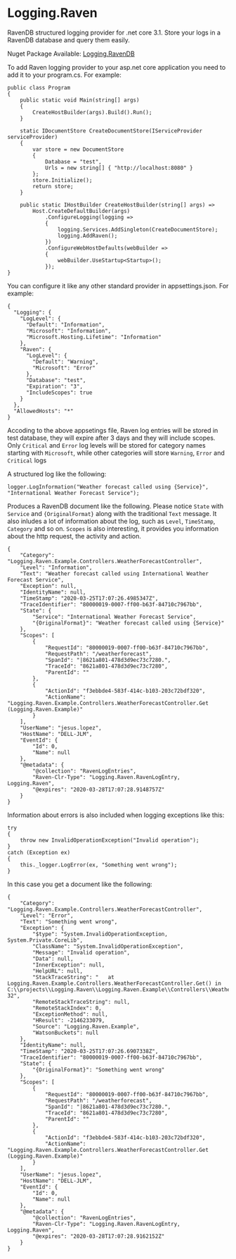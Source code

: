 # Logging.Raven
RavenDB structured logging provider for .net core 3.1. Store your logs in a RavenDB database and query them easily.

Nuget Package Available: [Logging.RavenDB](https://www.nuget.org/packages/Logging.RavenDB)

To add Raven logging provider to your asp.net core application you need to add it to your program.cs. For example:
```
public class Program
{
    public static void Main(string[] args)
    {
        CreateHostBuilder(args).Build().Run();
    }

    static IDocumentStore CreateDocumentStore(IServiceProvider serviceProvider)
    {
        var store = new DocumentStore
        {
            Database = "test",
            Urls = new string[] { "http://localhost:8080" }
        };
        store.Initialize();
        return store;
    }

    public static IHostBuilder CreateHostBuilder(string[] args) =>
        Host.CreateDefaultBuilder(args)
            .ConfigureLogging(logging =>
            {
                logging.Services.AddSingleton(CreateDocumentStore);
                logging.AddRaven();
            })
            .ConfigureWebHostDefaults(webBuilder =>
            {
                webBuilder.UseStartup<Startup>();
            });
}
```

You can configure it like any other standard provider in appsettings.json. For example:
```
{
  "Logging": {
    "LogLevel": {
      "Default": "Information",
      "Microsoft": "Information",
      "Microsoft.Hosting.Lifetime": "Information"
    },
    "Raven": {
      "LogLevel": {
        "Default": "Warning",
        "Microsoft": "Error"
      },
      "Database": "test",
      "Expiration": "3",
      "IncludeScopes": true
    }
  },
  "AllowedHosts": "*"
}
```
Accoding to the above appsetings file, Raven log entries will be stored in test database, they will expire after 3 days and they will include scopes. Only `Critical` and `Error` log levels will be stored for category names starting with `Microsoft`, while other categories will store `Warning`, `Error` and `Critical` logs


A structured log like the following:
```
logger.LogInformation("Weather forecast called using {Service}", "International Weather Forecast Service");
```
Produces a RavenDB document like the following. Please notice `State` with `Service` and `{OriginalFormat}` along with the traditional `Text` message. It also inludes a lot of information about the log, such as `Level`, `TimeStamp`, `Category` and so on. `Scopes` is also interesting, it provides you information about the http request, the activity and action.
```
{
    "Category": "Logging.Raven.Example.Controllers.WeatherForecastController",
    "Level": "Information",
    "Text": "Weather forecast called using International Weather Forecast Service",
    "Exception": null,
    "IdentityName": null,
    "TimeStamp": "2020-03-25T17:07:26.4985347Z",
    "TraceIdentifier": "80000019-0007-ff00-b63f-84710c7967bb",
    "State": {
        "Service": "International Weather Forecast Service",
        "{OriginalFormat}": "Weather forecast called using {Service}"
    },
    "Scopes": [
        {
            "RequestId": "80000019-0007-ff00-b63f-84710c7967bb",
            "RequestPath": "/weatherforecast",
            "SpanId": "|8621a801-478d3d9ec73c7280.",
            "TraceId": "8621a801-478d3d9ec73c7280",
            "ParentId": ""
        },
        {
            "ActionId": "f3ebbde4-583f-414c-b103-203c72bdf320",
            "ActionName": "Logging.Raven.Example.Controllers.WeatherForecastController.Get (Logging.Raven.Example)"
        }
    ],
    "UserName": "jesus.lopez",
    "HostName": "DELL-JLM",
    "EventId": {
        "Id": 0,
        "Name": null
    },
    "@metadata": {
        "@collection": "RavenLogEntries",
        "Raven-Clr-Type": "Logging.Raven.RavenLogEntry, Logging.Raven",
        "@expires": "2020-03-28T17:07:28.9148757Z"
    }
}
```

Information about errors is also included when logging exceptions like this:
```
try
{
    throw new InvalidOperationException("Invalid operation");
}
catch (Exception ex)
{
    this._logger.LogError(ex, "Something went wrong");
}
```
In this case you get a document like the following:
```
{
    "Category": "Logging.Raven.Example.Controllers.WeatherForecastController",
    "Level": "Error",
    "Text": "Something went wrong",
    "Exception": {
        "$type": "System.InvalidOperationException, System.Private.CoreLib",
        "ClassName": "System.InvalidOperationException",
        "Message": "Invalid operation",
        "Data": null,
        "InnerException": null,
        "HelpURL": null,
        "StackTraceString": "   at Logging.Raven.Example.Controllers.WeatherForecastController.Get() in C:\\projects\\Logging.Raven\\Logging.Raven.Example\\Controllers\\WeatherForecastController.cs:line 32",
        "RemoteStackTraceString": null,
        "RemoteStackIndex": 0,
        "ExceptionMethod": null,
        "HResult": -2146233079,
        "Source": "Logging.Raven.Example",
        "WatsonBuckets": null
    },
    "IdentityName": null,
    "TimeStamp": "2020-03-25T17:07:26.6907338Z",
    "TraceIdentifier": "80000019-0007-ff00-b63f-84710c7967bb",
    "State": {
        "{OriginalFormat}": "Something went wrong"
    },
    "Scopes": [
        {
            "RequestId": "80000019-0007-ff00-b63f-84710c7967bb",
            "RequestPath": "/weatherforecast",
            "SpanId": "|8621a801-478d3d9ec73c7280.",
            "TraceId": "8621a801-478d3d9ec73c7280",
            "ParentId": ""
        },
        {
            "ActionId": "f3ebbde4-583f-414c-b103-203c72bdf320",
            "ActionName": "Logging.Raven.Example.Controllers.WeatherForecastController.Get (Logging.Raven.Example)"
        }
    ],
    "UserName": "jesus.lopez",
    "HostName": "DELL-JLM",
    "EventId": {
        "Id": 0,
        "Name": null
    },
    "@metadata": {
        "@collection": "RavenLogEntries",
        "Raven-Clr-Type": "Logging.Raven.RavenLogEntry, Logging.Raven",
        "@expires": "2020-03-28T17:07:28.9162152Z"
    }
}
```


